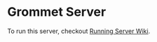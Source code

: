 # Grommet Server

To run this server, checkout [Running Server Wiki](https://github.com/HewlettPackard/grommet/wiki/Running-the-example-server).